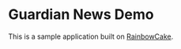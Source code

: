 # Guardian News Demo

This is a sample application built on [RainbowCake](https://github.com/rainbowcake/).
